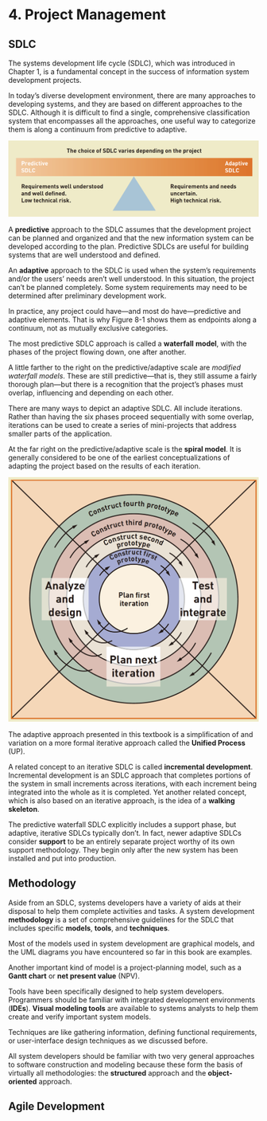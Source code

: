 # 4. Project Management

## SDLC

The systems development life cycle \(SDLC\), which was introduced in Chapter 1, is
 a fundamental concept in the success of information system development projects.

In today’s diverse development environment, there are many approaches to
 developing systems, and they are based on different approaches to the SDLC.
 Although it is difficult to find a single, comprehensive classification system that
 encompasses all the approaches, one useful way to categorize them is along a
 continuum from predictive to adaptive.

![](../.gitbook/assets/screen-shot-2018-06-10-at-19.13.18.png)

A **predictive** approach to the SDLC assumes that the development project
 can be planned and organized and that the new information system can be
 developed according to the plan. Predictive SDLCs are useful for building 
systems that are well understood and defined.

An **adaptive** approach to the SDLC is used when the system’s requirements 
and/or the users’ needs aren’t well understood. In this situation, the project can’t 
be planned completely. Some system requirements may need to be determined
 after preliminary development work.

In practice, any project could have—and most do have—predictive and 
adaptive elements. That is why Figure 8-1 shows them as endpoints along a
 continuum, not as mutually exclusive categories.

The most predictive SDLC approach is called a **waterfall** **model**, with the phases of the project 
flowing down, one after another.

A little farther to the right on the predictive/adaptive scale are _modified waterfall
 models_. These are still predictive—that is, they still assume a fairly thorough
 plan—but there is a recognition that the project’s phases must overlap, influencing 
and depending on each other.

There are many ways to depict an adaptive 
SDLC. All include iterations. Rather than having the six phases proceed sequentially
 with some overlap, iterations can be used to create a series of mini-projects that 
address smaller parts of the application.

At the far right on the predictive/adaptive scale is the **spiral model**. It
 is generally considered to be one of 
the earliest conceptualizations of adapting the project based on the results of
each iteration.

![](../.gitbook/assets/screen-shot-2018-06-10-at-19.30.46.png)

The adaptive approach presented in this textbook is
 a simplification of and variation on a more formal iterative approach called the
 **Unified Process** \(UP\).

A related concept to an iterative SDLC is called **incremental development**. 
Incremental development is an SDLC 
approach that completes portions of the system 
in small increments across iterations, with each
 increment being integrated into the whole as it
is completed. Yet another related concept, which is also based on an iterative approach, is
 the idea of a **walking skeleton**.

The predictive waterfall SDLC explicitly includes a support phase, but adaptive, 
iterative SDLCs typically don’t. In fact, newer adaptive SDLCs consider **support**
 to be an entirely separate project worthy of its own support methodology. They begin only after
 the new system has been installed and put into production.

## Methodology

Aside from an SDLC, systems developers have a variety of aids at their disposal
to help them complete activities and tasks. A system development **methodology** is a set of comprehensive guidelines for the SDLC 
that includes specific **models**, **tools**, and
 **techniques**.

Most of the models used in system development are graphical models, and the UML diagrams you have
 encountered so far in this book are examples.

Another important kind of model is a project-planning model, such as
 a **Gantt chart** or **net present value** \(NPV\).

Tools have been specifically designed to help system developers.
 Programmers should be familiar with integrated development environments
\(**IDEs**\). **Visual 
modeling tools** are available to systems analysts to help them create and verify
 important system models.

Techniques are like gathering information, defining functional requirements, or user-interface design techniques as we discussed before.

All system developers should be familiar with two very general approaches 
to software construction and modeling because these form the basis of virtually 
all methodologies: the **structured** approach and the **object-oriented** approach.

## Agile Development

